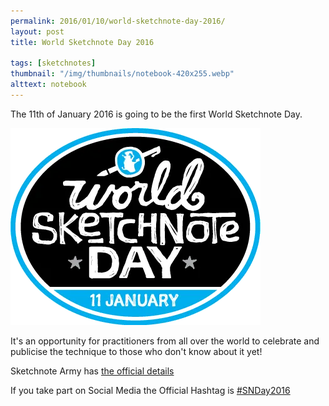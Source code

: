 ```yaml
---
permalink: 2016/01/10/world-sketchnote-day-2016/
layout: post
title: World Sketchnote Day 2016

tags: [sketchnotes]
thumbnail: "/img/thumbnails/notebook-420x255.webp"
alttext: notebook
---
```


The 11th of January 2016 is going to be the first World Sketchnote Day.

![logo](/img/posts/world-sketchnote-day-2016/wsd-logo-400px.webp "logo")

It's an opportunity for practitioners from all over the world to celebrate and publicise the
technique to those who don't know about it yet!

Sketchnote Army has [the official details](http://sketchnotearmy.com/world-sketchnote-day/)

If you take part on Social Media the Official Hashtag is [#SNDay2016](https://twitter.com/hashtag/SNDay2016?src=hash)
